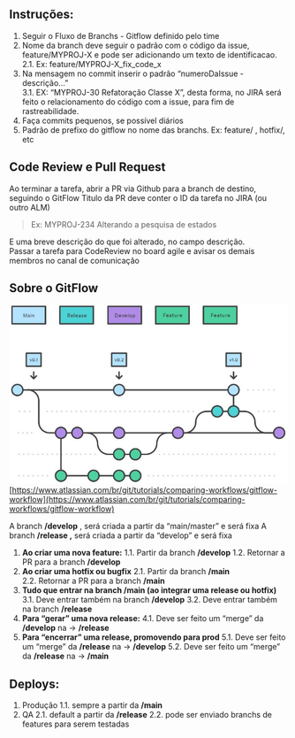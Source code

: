 
## **Instruções:**

1. Seguir o Fluxo de Branchs - Gitflow definido pelo time  
2. Nome da branch deve seguir o padrão com o código da issue, feature/MYPROJ-X e pode ser adicionando um texto de identificacao. 
2.1. Ex: feature/MYPROJ-X_fix_code_x
3. Na mensagem no commit inserir o padrão “numeroDaIssue - descrição...”  
3.1. EX: “MYPROJ-30 Refatoração Classe X”, desta forma, no JIRA será feito o relacionamento do código com a issue, para fim de rastreabilidade.
4. Faça commits pequenos, se possível diários
5. Padrão de prefixo do gitflow no nome das branchs. Ex: feature/ , hotfix/, etc

## **Code Review e Pull Request**

Ao terminar a tarefa, abrir a PR via Github para a branch de destino, seguindo o GitFlow
Titulo da PR deve conter o ID da tarefa no JIRA (ou outro ALM)  

> Ex: MYPROJ-234 Alterando a pesquisa de estados  
  
E uma breve descrição do que foi alterado, no campo descrição.  
Passar a tarefa para CodeReview no board agile e avisar os demais membros no canal de comunicação

## **Sobre o GitFlow**
![Gitflow](./gitflow.jpg)
[https://www.atlassian.com/br/git/tutorials/comparing-workflows/gitflow-workflow](https://www.atlassian.com/br/git/tutorials/comparing-workflows/gitflow-workflow)

A branch **/develop** , será criada a partir da “main/master” e será fixa
A branch **/release ,** será criada a partir da “develop” e será fixa
1. **Ao criar uma nova feature:** 
1.1. Partir da branch **/develop**
1.2. Retornar a PR para a branch **/develop**    
2. **Ao criar uma hotfix ou bugfix**
2.1. Partir da branch **/main**    
2.2. Retornar a PR para a branch **/main**     
3. **Tudo que entrar na branch /main (ao integrar uma release ou hotfix)**
3.1. Deve entrar também na branch **/develop**
3.2. Deve entrar também na branch **/release**      
4. **Para “gerar” uma nova release:**
4.1.  Deve ser feito um “merge” da **/develop** na → **/release**     
5. **Para “encerrar” uma release, promovendo para prod**
5.1. Deve ser feito um “merge” da **/release** na → **/develop**
5.2. Deve ser feito um “merge” da **/release** na → **/main**

## **Deploys:**

1. Produção
1.1.  sempre a partir da **/main**  
2. QA
2.1. default a partir da **/release**
2.2. pode ser enviado branchs de features para serem testadas
